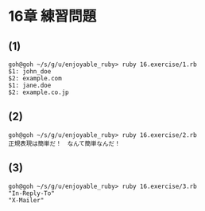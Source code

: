 # 16章 練習問題

## (1)

```
goh@goh ~/s/g/u/enjoyable_ruby> ruby 16.exercise/1.rb
$1: john_doe
$2: example.com
$1: jane.doe
$2: example.co.jp
```

## (2)

```
goh@goh ~/s/g/u/enjoyable_ruby> ruby 16.exercise/2.rb
正規表現は簡単だ！　なんて簡単なんだ！
```

## (3)

```
goh@goh ~/s/g/u/enjoyable_ruby> ruby 16.exercise/3.rb
"In-Reply-To"
"X-Mailer"
```

